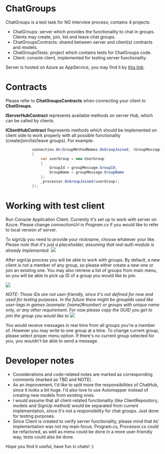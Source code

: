 # ChatGroups
ChatGroups is a test task for NG interview process; contains 4 projects:
* ChatGroups: server which provides the functionality to chat in groups. Clients may create, join, list and leave chat groups. 
* ChatGroupsContracts: shared between server and client(s) contracts and models. 
* ChatGroupsTests: project which contains tests for ChatGroups code. 
* Client: console client, implemented for testing server functionality.

Server is hosted on Azure as AppService, you may find it by [this link](http://chatgroups.azurewebsites.net).

# Contracts
Please refer to **ChatGroupsContracts** when connecting your client to **ChatGroups**.

**IServerHubContract** represents available methods on server Hub, which can be called by clients. 

**IClientHubContract** Represents methods which should be implemented on client side to work properly with all possible functionality (create/join/list/leave groups). For example:
```C#
            connection.On(GroupMethodNames.OnGroupJoined, (GroupMessage groupMessage) =>
            {
                var userGroup = new UserGroup
                {
                    GroupId = groupMessage.GroupId,
                    GroupName = groupMessage.GroupName
                };
                _processor.OnGroupJoined(userGroup);
            });
```

# Working with test client
Run Console Application Client. Currently it's set up to work with server on Azure. Please change *connectionUrl* in *Program.cs* if you would like to refer to local version of server. 

To signUp you need to provide your nickname, choose whatever your like. 
*Please note that it's just a placeholder, assuming that real auth module is already implemented.* 
![](https://i.ibb.co/xz0ZgLN/image.png)


After signUp process you will be able to work with groups. By default, a new client is not a member of any group, so please either create a new one or join an existing one. You may also retrieve a list of groups from main menu, so you will be able to pick up ID of a group you would like to join.

![](https://i.ibb.co/RyKmS5d/image.png)

*NOTE: Those IDs are not user-friendly, since it's not defined for now and used for testing purposes. In the future there might be groupIds used like user-tags in games (example: [name]#number) or groups with unique name only, or any other requirement. For now please copy the GUID you get to join the group you would like to*
![](https://i.ibb.co/CWhQ5S4/image.png)

You would receive messages in real time from all groups you're a member of. However you may write to one group at a time. To change current group, please select proper menu option. If there's no current group selected for you, you wouldn't be able to send a message.


# Developer notes
* Considerations and code-related notes are marked as corresponding comments (marked as TBD and NOTE). 
* As an improvement, I'd like to split more the responsibilities of ChatHub, since it looks a bit huge. I'd also love to use Automapper instead of creating new models from existing ones. 
* I would assume that all client-related functionality (like ClientRepository, models and SignUp method) would be separated from current implementation, since it's not a responsibility for chat groups. Just done for testing purposes.
* Since Client is created to verify server functionality, please mind that its' implementation was not my main focus. Program.cs, Processor.cs could be refactored, as well as menu could be done in a more user-friendly way, tests could also be done. 

Hope you find it useful, have fun in chats! :)
